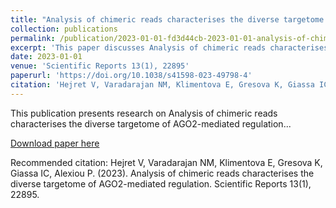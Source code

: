 ```yaml
---
title: "Analysis of chimeric reads characterises the diverse targetome of AGO2-mediated regulation"
collection: publications
permalink: /publication/2023-01-01-fd3d44cb-2023-01-01-analysis-of-chimeric-reads-ch
excerpt: 'This paper discusses Analysis of chimeric reads characterises the diverse targetome of AGO2-mediated regulation...'
date: 2023-01-01
venue: 'Scientific Reports 13(1), 22895'
paperurl: 'https://doi.org/10.1038/s41598-023-49798-4'
citation: 'Hejret V, Varadarajan NM, Klimentova E, Gresova K, Giassa IC, Alexiou P. (2023). Analysis of chimeric reads characterises the diverse targetome of AGO2-mediated regulation. Scientific Reports 13(1), 22895.'
---
```


This publication presents research on Analysis of chimeric reads characterises the diverse targetome of AGO2-mediated regulation...

[Download paper here](https://doi.org/10.1038/s41598-023-49798-4)

Recommended citation: Hejret V, Varadarajan NM, Klimentova E, Gresova K, Giassa IC, Alexiou P. (2023). Analysis of chimeric reads characterises the diverse targetome of AGO2-mediated regulation. Scientific Reports 13(1), 22895.
